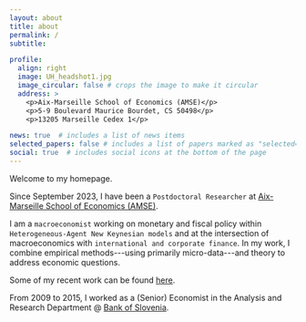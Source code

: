 ```yaml
---
layout: about
title: about
permalink: /
subtitle:

profile:
  align: right
  image: UH_headshot1.jpg
  image_circular: false # crops the image to make it circular
  address: >
    <p>Aix-Marseille School of Economics (AMSE)</p>
    <p>5-9 Boulevard Maurice Bourdet, CS 50498</p>
    <p>13205 Marseille Cedex 1</p>

news: true  # includes a list of news items
selected_papers: false # includes a list of papers marked as "selected={true}"
social: true  # includes social icons at the bottom of the page
---
```


Welcome to my homepage. 

Since September 2023, I have been  a `Postdoctoral Researcher` at [Aix-Marseille School of Economics (AMSE)](https://www.amse-aixmarseille.fr/en).

I am a `macroeconomist` working on monetary and fiscal policy within `Heterogeneous-Agent New Keynesian models` and at the intersection of macroeconomics with `international and corporate finance`. In my work, I combine empirical methods---using primarily micro-data---and theory to address economic questions.

Some of my recent work can be found [here](/publications/).  

From 2009 to 2015, I worked as a (Senior) Economist in the Analysis and Research Department @ [Bank of Slovenia](https://www.bsi.si/en).
